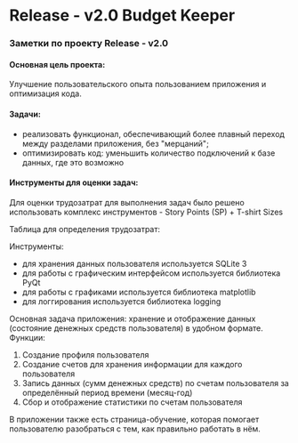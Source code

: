 # Release - v2.0 Budget Keeper
### Заметки по проекту Release - v2.0

#### Основная цель проекта: 
Улучшение пользовательского опыта пользованием приложения и оптимизация кода.

#### Задачи: 
* реализовать функционал, обеспечивающий более плавный переход между разделами приложения, без "мерцаний";
* оптимизировать код: уменьшить количество подключений к базе данных, где это возможно

#### Инструменты для оценки задач:

Для оценки трудозатрат для выполнения задач было решено использовать комплекс инструментов - Story Points (SP) + T-shirt Sizes

Таблица для определения трудозатрат: 

Инструменты:
- для хранения данных пользователя используется SQLite 3
- для работы с графическим интерфейсом используется библиотека PyQt
- для работы с графиками используется библиотека matplotlib
- для логгирования используется библиотека logging

Основная задача приложения: хранение и отображение данных (состояние денежных средств пользователя) в удобном формате. 
Функции:
1. Создание профиля пользователя
2. Создание счетов для хранения информации для каждого пользователя
3. Запись данных (сумм денежных средств) по счетам пользователя за определённый период времени (месяц-год)
4. Сбор и отображение статистики по счетам пользователя

В приложении также есть страница-обучение, которая помогает пользователю разобраться с тем, как правильно работать в нём.
